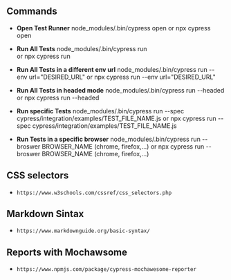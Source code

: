 ## Commands

- **Open Test Runner**
    node_modules/.bin/cypress open
    or
    npx cypress open

- **Run All Tests**
    node_modules/.bin/cypress run  
    or 
    npx cypress run

- **Run All Tests in a different env url**
    node_modules/.bin/cypress run --env url="DESIRED_URL"
    or 
    npx cypress run --env url="DESIRED_URL"

- **Run All Tests in headed mode**
    node_modules/.bin/cypress run --headed
    or 
    npx cypress run --headed

- **Run specific Tests**
    node_modules/.bin/cypress run --spec cypress/integration/examples/TEST_FILE_NAME.js
    or
    npx cypress run --spec cypress/integration/examples/TEST_FILE_NAME.js

- **Run Tests in a specific browser**
    node_modules/.bin/cypress run --broswer BROWSER_NAME (chrome, firefox,...)
    or
    npx cypress run --broswer BROWSER_NAME (chrome, firefox,...)


## CSS selectors

- `https://www.w3schools.com/cssref/css_selectors.php`

## Markdown Sintax

- `https://www.markdownguide.org/basic-syntax/`

## Reports with Mochawsome

- `https://www.npmjs.com/package/cypress-mochawesome-reporter`

